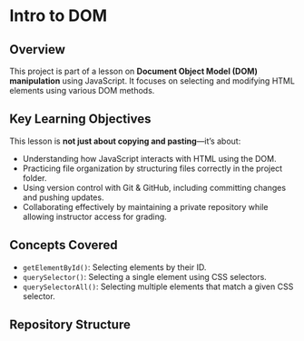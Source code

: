 # Intro to DOM

## Overview  
This project is part of a lesson on **Document Object Model (DOM) manipulation** using JavaScript. It focuses on selecting and modifying HTML elements using various DOM methods.

## Key Learning Objectives  
This lesson is **not just about copying and pasting**—it’s about:  
- Understanding how JavaScript interacts with HTML using the DOM.  
- Practicing file organization by structuring files correctly in the project folder.  
- Using version control with Git & GitHub, including committing changes and pushing updates.  
- Collaborating effectively by maintaining a private repository while allowing instructor access for grading.  

## Concepts Covered  
- `getElementById()`: Selecting elements by their ID.  
- `querySelector()`: Selecting a single element using CSS selectors.  
- `querySelectorAll()`: Selecting multiple elements that match a given CSS selector.  

## Repository Structure  
